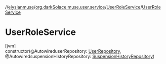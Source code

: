 //[elysianmuse](../../../index.md)/[org.darkSolace.muse.user.service](../index.md)/[UserRoleService](index.md)/[UserRoleService](-user-role-service.md)

# UserRoleService

[jvm]\
constructor(@AutowireduserRepository: [UserRepository](../../org.darkSolace.muse.user.repository/-user-repository/index.md), @AutowiredsuspensionHistoryRepository: [SuspensionHistoryRepository](../../org.darkSolace.muse.user.repository/-suspension-history-repository/index.md))
